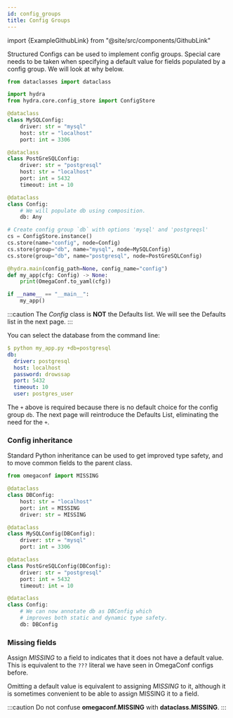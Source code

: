 ```yaml
---
id: config_groups
title: Config Groups
---
```


import {ExampleGithubLink} from "@site/src/components/GithubLink"

<ExampleGithubLink to="examples/tutorials/structured_configs/3_config_groups/my_app.py"/>

Structured Configs can be used to implement config groups. Special care needs to be taken when specifying a 
default value for fields populated by a config group. We will look at why below.

```python title="Defining a config group for database" {16-17,22-23}
from dataclasses import dataclass

import hydra
from hydra.core.config_store import ConfigStore

@dataclass
class MySQLConfig:
    driver: str = "mysql"
    host: str = "localhost"
    port: int = 3306

@dataclass
class PostGreSQLConfig:
    driver: str = "postgresql"
    host: str = "localhost"
    port: int = 5432
    timeout: int = 10

@dataclass
class Config:
    # We will populate db using composition.
    db: Any

# Create config group `db` with options 'mysql' and 'postgreqsl'
cs = ConfigStore.instance()
cs.store(name="config", node=Config)
cs.store(group="db", name="mysql", node=MySQLConfig)
cs.store(group="db", name="postgresql", node=PostGreSQLConfig)

@hydra.main(config_path=None, config_name="config")
def my_app(cfg: Config) -> None:
    print(OmegaConf.to_yaml(cfg))

if __name__ == "__main__":
    my_app()
```

:::caution
The *Config* class is **NOT** the Defaults list. We will see the Defaults list in the next page.
:::

You can select the database from the command line:
```yaml
$ python my_app.py +db=postgresql
db:
  driver: postgresql
  host: localhost
  password: drowssap
  port: 5432
  timeout: 10
  user: postgres_user
```

The `+` above is required because there is no default choice for the config group `db`.
The next page will reintroduce the Defaults List, eliminating the need for the `+`.

### Config inheritance

<ExampleGithubLink to="examples/tutorials/structured_configs/3_config_groups/my_app_with_inheritance.py"/>

Standard Python inheritance can be used to get improved type safety, and to move common fields to the parent class.

```python title="Defining a config group for database using inheritance"
from omegaconf import MISSING

@dataclass
class DBConfig:
    host: str = "localhost"
    port: int = MISSING
    driver: str = MISSING

@dataclass
class MySQLConfig(DBConfig):
    driver: str = "mysql"
    port: int = 3306

@dataclass
class PostGreSQLConfig(DBConfig):
    driver: str = "postgresql"
    port: int = 5432
    timeout: int = 10

@dataclass
class Config:
    # We can now annotate db as DBConfig which
    # improves both static and dynamic type safety.
    db: DBConfig
```

### Missing fields
Assign *MISSING* to a field to indicates that it does not have a default value. This is equivalent to
the `???` literal we have seen in OmegaConf configs before.

Omitting a default value is equivalent to assigning *MISSING* to it, although it is sometimes 
convenient to be able to assign MISSING it to a field.

:::caution
Do not confuse **omegaconf.MISSING** with **dataclass.MISSING**.
:::
